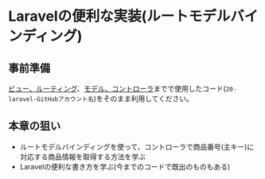 # Laravelの便利な実装(ルートモデルバインディング)

## 事前準備

[ビュー、ルーティング](https://2025web2.github.io/01-view-routing/)、[モデル、コントローラ](https://2025web2.github.io/02-model-controller/)までで使用したコード(`20-laravel-GitHubアカウント名`)をそのまま利用してください。

## 本章の狙い

- ルートモデルバインディングを使って、コントローラで商品番号(主キー)に対応する商品情報を取得する方法を学ぶ
- Laravelの便利な書き方を学ぶ(今までのコードで既出のものもある)
